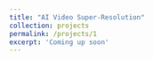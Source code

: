 ```yaml
---
title: "AI Video Super-Resolution"
collection: projects
permalink: /projects/1
excerpt: 'Coming up soon'
---
```

